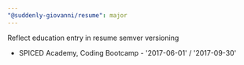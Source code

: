 ```yaml
---
"@suddenly-giovanni/resume": major
---
```


Reflect education entry in resume semver versioning

- SPICED Academy, Coding Bootcamp - '2017-06-01' / '2017-09-30'
